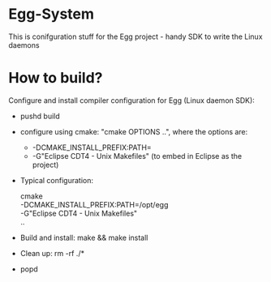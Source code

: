 # Egg-System
This is conifguration stuff for the Egg project - handy SDK to write the Linux daemons

# How to build?

Configure and install compiler configuration for Egg (Linux daemon SDK):

  - pushd build

  - configure using cmake: "cmake OPTIONS ..", where the options are:

    * -DCMAKE_INSTALL_PREFIX:PATH=<phoenix prefix>
    * -G"Eclipse CDT4 - Unix Makefiles" (to embed in Eclipse as the project)

  - Typical configuration:

    cmake \
        -DCMAKE_INSTALL_PREFIX:PATH=/opt/egg  \
        -G"Eclipse CDT4 - Unix Makefiles" \
        ..

  - Build and install: make && make install

  - Clean up: rm -rf ./*

  - popd
